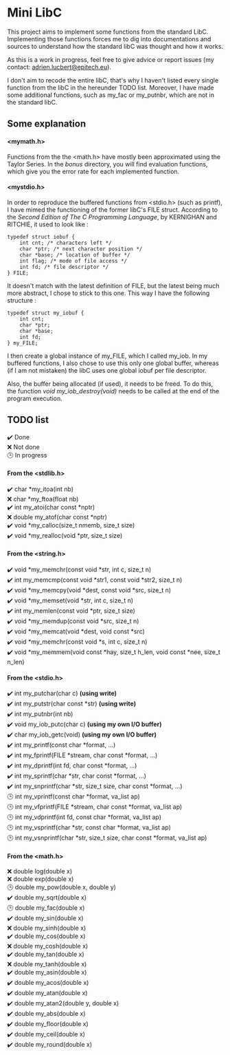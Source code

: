 # Mini LibC

This project aims to implement some functions from the standard LibC. Implementing those functions forces me to dig into documentations and sources to understand how the standard libC was thought and how it works.  

As this is a work in progress, feel free to give advice or report issues (my contact: adrien.lucbert@epitech.eu).

I don't aim to recode the entire libC, that's why I haven't listed every single function from the libC in the hereunder TODO list. Moreover, I have made some additional functions, such as my_fac or my_putnbr, which are not in the standard libC.

## Some explanation

#### <mymath.h>
Functions from the the <math.h> have mostly been approximated using the Taylor Series. In the *bonus* directory, you will find evaluation functions, which give you the error rate for each implemented function.

#### <mystdio.h>
In order to reproduce the buffered functions from <stdio.h> (such as printf), I have mimed the functioning of the former libC's FILE struct. According to the *Second Edition of The C Programming Language*, by KERNIGHAN and RITCHIE, it used to look like :
```
typedef struct iobuf {
    int cnt; /* characters left */
    char *ptr; /* next character position */
    char *base; /* location of buffer */
    int flag; /* mode of file access */
    int fd; /* file descriptor */
} FILE;
```
It doesn't match with the latest definition of FILE, but the latest being much more abstract, I chose to stick to this one.
This way I have the following structure :
```
typedef struct my_iobuf {
    int cnt;
    char *ptr;
    char *base;
    int fd;
} my_FILE;
```
I then create a global instance of my_FILE, which I called my_iob. In my buffered functions, I also chose to use this only one global buffer, whereas (if I am not mistaken) the libC uses one global iobuf per file descriptor.

Also, the buffer being allocated (if used), it needs to be freed. To do this, the function *void my_iob_destroy(void)* needs to be called at the end of the program execution.

## TODO list

:heavy_check_mark: Done\
:x: Not done\
:clock3: In progress

#### From the <stdlib.h>
:heavy_check_mark: char *my_itoa(int nb)\
:x: char *my_ftoa(float nb)\
:heavy_check_mark: int my_atoi(char const *nptr)\
:x: double my_atof(char const *nptr)\
:heavy_check_mark: void *my_calloc(size_t nmemb, size_t size)\
:heavy_check_mark: void *my_realloc(void *ptr, size_t size)

#### From the <string.h>
:heavy_check_mark: void *my_memchr(const void *str, int c, size_t n)\
:heavy_check_mark: int my_memcmp(const void *str1, const void *str2, size_t n)\
:heavy_check_mark: void *my_memcpy(void *dest, const void *src, size_t n)\
:heavy_check_mark: void *my_memset(void *str, int c, size_t n)\
:heavy_check_mark: int my_memlen(const void *ptr, size_t size)\
:heavy_check_mark: void *my_memdup(const void *src, size_t n)\
:heavy_check_mark: void *my_memcat(void *dest, void const *src)\
:heavy_check_mark: void *my_memchr(const void *s, int c, size_t n)\
:heavy_check_mark: void *my_memmem(void const *hay, size_t h_len, void const *nee, size_t n_len)

#### From the <stdio.h>
:heavy_check_mark: int my_putchar(char c) **(using write)**\
:heavy_check_mark: int my_putstr(char const *str) **(using write)**\
:heavy_check_mark: int my_putnbr(int nb)\
:heavy_check_mark: void my_iob_putc(char c) **(using my own I/O buffer)**\
:heavy_check_mark: char my_iob_getc(void) **(using my own I/O buffer)**\
:heavy_check_mark: int my_printf(const char *format, ...)\
:heavy_check_mark: int my_fprintf(FILE *stream, char const *format, ...)\
:heavy_check_mark: int my_dprintf(int fd, char const *format, ...)\
:heavy_check_mark: int my_sprintf(char *str, char const *format, ...)\
:heavy_check_mark: int my_snprintf(char *str, size_t size, char const *format, ...)\
:clock3: int my_vprintf(const char *format, va_list ap)\
:clock3: int my_vfprintf(FILE *stream, char const *format, va_list ap)\
:clock3: int my_vdprintf(int fd, const char *format, va_list ap)\
:clock3: int my_vsprintf(char *str, const char *format, va_list ap)\
:clock3: int my_vsnprintf(char *str, size_t size, char const *format, va_list ap)

#### From the <math.h>
:x: double log(double x)\
:x: double exp(double x)\
:clock3: double my_pow(double x, double y)\
:heavy_check_mark: double my_sqrt(double x)\
:clock3: double my_fac(double x)\
:heavy_check_mark: double my_sin(double x)\
:x: double my_sinh(double x)\
:heavy_check_mark: double my_cos(double x)\
:x: double my_cosh(double x)\
:heavy_check_mark: double my_tan(double x)\
:x: double my_tanh(double x)\
:heavy_check_mark: double my_asin(double x)\
:heavy_check_mark: double my_acos(double x)\
:heavy_check_mark: double my_atan(double x)\
:heavy_check_mark: double my_atan2(double y, double x)\
:heavy_check_mark: double my_abs(double x)\
:heavy_check_mark: double my_floor(double x)\
:heavy_check_mark: double my_ceil(double x)\
:heavy_check_mark: double my_round(double x)
